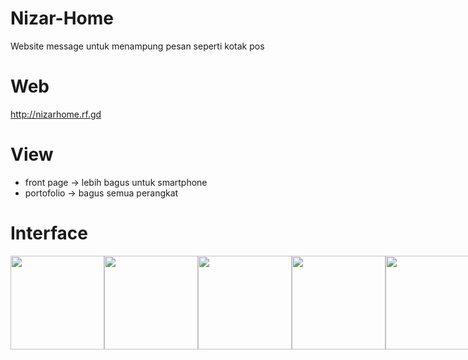 # Nizar-Home
Website message untuk menampung pesan seperti kotak pos

# Web
http://nizarhome.rf.gd

# View
* front page -> lebih bagus untuk smartphone
* portofolio -> bagus semua perangkat

# Interface
<div style="display: flex;"> 
  <img src="https://drive.google.com/uc?export=view&id=1QxYdZKs2y91X9moLRI1ANvfvRRHTeFT6" width="150">
  <img src="https://drive.google.com/uc?export=view&id=126sqLnFUgOIoGutLX4HwqZt48DaM8r0y" width="150">
  <img src="https://drive.google.com/uc?export=view&id=1ko1J9u8aUrsDWtFb2eyaC_3_pslAo-eq" width="150">
  <img src="https://drive.google.com/uc?export=view&id=1q-02siEnWw3oeerpGy7RGrb4oJeePzsH" width="150">
  <img src="https://drive.google.com/uc?export=view&id=1QVvg1CVW2dI91266p7FQqjG7c6GMGwX6" width="150">
</div>
